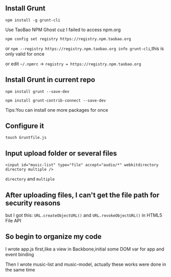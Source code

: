 ## Install Grunt

`npm install -g grunt-cli`

Use TaoBao NPM Ghost cuz I failed to access npm.org

`npm config set registry https://registry.npm.taobao.org`

or `npm --registry https://registry.npm.taobao.org info grunt-cli`,this is only valid for once

or edit `~/.npmrc` -> `registry = https://registry.npm.taobao.org`

## Install Grunt in current repo

`npm install grunt --save-dev`

`npm install grunt-contrib-connect --save-dev` 

Tips:You can install one more packages for once

## Configure it

`touch Gruntfile.js`

## Input upload folder or several files

`<input id="music-list" type="file" accept="audio/*" webkitdirectory directory multiple />`

`directory` and `multiple`

## After uploading files, I can't get the file path for security reasons

but I got this: `URL.createObjectURL()` and `URL.revokeObjectURL()` in HTML5 File API

## So begin to organize my code

I wrote app.js first,like a view in Backbone,initial some DOM var for app and event binding

Then I wrote music-list and music-model, actually these works were done in the same time
